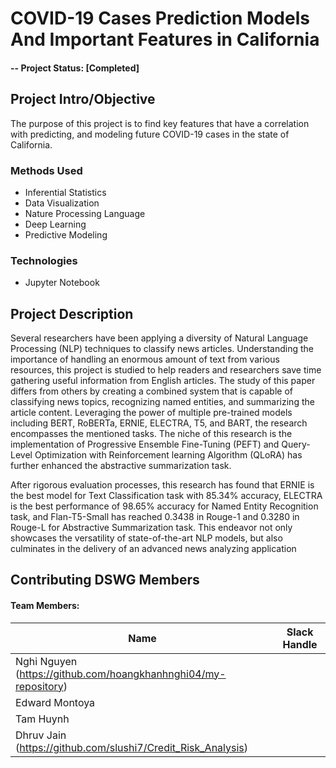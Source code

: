 # COVID-19 Cases Prediction Models And Important Features in California

#### -- Project Status: [Completed]

## Project Intro/Objective
The purpose of this project is to find key features that have a correlation with predicting, and modeling future COVID-19 cases in the state of California. 

### Methods Used
* Inferential Statistics
* Data Visualization
* Nature Processing Language
* Deep Learning
* Predictive Modeling

### Technologies
* Jupyter Notebook 

## Project Description
Several researchers have been applying a diversity of Natural Language Processing
(NLP) techniques to classify news articles. Understanding the importance of handling an
enormous amount of text from various resources, this project is studied to help readers and
researchers save time gathering useful information from English articles. The study of this
paper differs from others by creating a combined system that is capable of classifying news
topics, recognizing named entities, and summarizing the article content. Leveraging the power
of multiple pre-trained models including BERT, RoBERTa, ERNIE, ELECTRA, T5, and
BART, the research encompasses the mentioned tasks. The niche of this research is the
implementation of Progressive Ensemble Fine-Tuning (PEFT) and Query-Level Optimization
with Reinforcement learning Algorithm (QLoRA) has further enhanced the abstractive
summarization task. 

After rigorous evaluation processes, this research has found that ERNIE is
the best model for Text Classification task with 85.34% accuracy, ELECTRA is the best
performance of 98.65% accuracy for Named Entity Recognition task, and Flan-T5-Small has
reached 0.3438 in Rouge-1 and 0.3280 in Rouge-L for Abstractive Summarization task. This
endeavor not only showcases the versatility of state-of-the-art NLP models, but also culminates
in the delivery of an advanced news analyzing application

## Contributing DSWG Members
#### Team Members:

|Name     |  Slack Handle   | 
|---------|-----------------|
|Nghi Nguyen (https://github.com/hoangkhanhnghi04/my-repository)
|Edward Montoya
|Tam Huynh
|Dhruv Jain (https://github.com/slushi7/Credit_Risk_Analysis)
